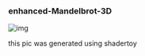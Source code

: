 ### enhanced-Mandelbrot-3D

![img](https://i.ibb.co/z8HmrvV/capture.png"/)





this pic was generated using shadertoy
